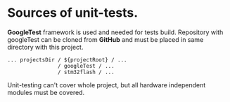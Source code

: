 # Sources of unit-tests.

**GoogleTest** framework is used and needed for tests build.
Repository with googleTest can be cloned from **GitHub** and must be placed in same directory with this project.

    ... projectsDir / ${projectRoot} / ...
                    / googleTest / ...
                    / stm32flash / ...

Unit-testing can't cover whole project, but all hardware independent modules must be covered.
